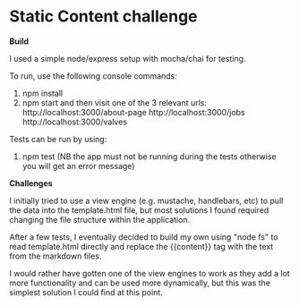 # Static Content challenge

**Build**

I used a simple node/express setup with mocha/chai for testing.

To run, use the following console commands:
1) npm install
2) npm start
and then visit one of the 3 relevant urls:
http://localhost:3000/about-page
http://localhost:3000/jobs
http://localhost:3000/valves

Tests can be run by using:
1) npm test
(NB the app must not be running during the tests otherwise you will get an error message)

**Challenges**

I initially tried to use a view engine (e.g. mustache, handlebars, etc) to pull the data into the template.html file, but most solutions I found required changing the file structure within the application.

After a few tests, I eventually decided to build my own using "node fs" to read template.html directly and replace the {{content}} tag with the text from the markdown files.

I would rather have gotten one of the view engines to work as they add a lot more functionality and can be used more dynamically, but this was the simplest solution I could find at this point.

